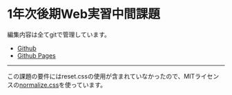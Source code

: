 1年次後期Web実習中間課題
========================

編集内容は全てgitで管理しています。

* [Github](https://github.com/s10akir/is11WebTrainingMid)
* [Github Pages](https://s10akir.github.io/is11WebTrainingMid)

---

この課題の要件にはreset.cssの使用が含まれていなかったので、MITライセンスの[normalize.css](https://github.com/necolas/normalize.css)を使っています。

